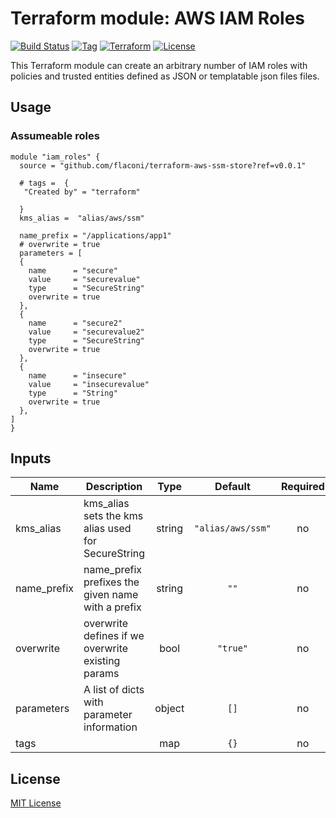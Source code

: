 # Terraform module: AWS IAM Roles

[![Build Status](https://travis-ci.org/flaconi/terraform-aws-ssm-store.svg?branch=master)](https://travis-ci.org/flaconi/terraform-aws-ssm-store)
[![Tag](https://img.shields.io/github/tag/flaconi/terraform-aws-ssm-store.svg)](https://github.com/flaconi/terraform-aws-ssm-store/releases)
[![Terraform](https://img.shields.io/badge/Terraform--registry-aws--iam--roles-brightgreen.svg)](https://registry.terraform.io/modules/flaconi/iam-roles/aws/)
[![License](https://img.shields.io/badge/license-MIT-blue.svg)](https://opensource.org/licenses/MIT)

This Terraform module can create an arbitrary number of IAM roles with policies and trusted
entities defined as JSON or templatable json files files.


## Usage

### Assumeable roles

```hcl
module "iam_roles" {
  source = "github.com/flaconi/terraform-aws-ssm-store?ref=v0.0.1"

  # tags =  {
   "Created by" = "terraform"

  }
  kms_alias =  "alias/aws/ssm"

  name_prefix = "/applications/app1"
  # overwrite = true
  parameters = [
  {
    name      = "secure"
    value     = "securevalue"
    type      = "SecureString"
    overwrite = true
  },
  {
    name      = "secure2"
    value     = "securevalue2"
    type      = "SecureString"
    overwrite = true
  },
  {
    name      = "insecure"
    value     = "insecurevalue"
    type      = "String"
    overwrite = true
  },
]
}
```



<!-- BEGINNING OF PRE-COMMIT-TERRAFORM DOCS HOOK -->
## Inputs

| Name | Description | Type | Default | Required |
|------|-------------|:----:|:-----:|:-----:|
| kms\_alias | kms_alias sets the kms alias used for SecureString | string | `"alias/aws/ssm"` | no |
| name\_prefix | name_prefix prefixes the given name with a prefix | string | `""` | no |
| overwrite | overwrite defines if we overwrite existing params | bool | `"true"` | no |
| parameters | A list of dicts with parameter information | object | `[]` | no |
| tags |  | map | `{}` | no |

<!-- END OF PRE-COMMIT-TERRAFORM DOCS HOOK -->

## License

[MIT License](LICENSE)
